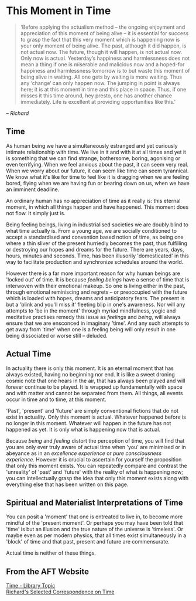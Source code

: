 # This Moment in Time

> ‘Before applying the actualism method – the ongoing enjoyment and appreciation of this moment of being alive – it is essential for success to grasp the fact that this very moment which is happening now is your only moment of being alive. The past, although it did happen, is not actual now. The future, though it will happen, is not actual now. Only now is actual. Yesterday’s happiness and harmlessness does not mean a thing if one is miserable and malicious now and a hoped-for happiness and harmlessness tomorrow is to but waste this moment of being alive in waiting. All one gets by waiting is more waiting. Thus any ‘change’ can only happen now. The jumping in point is always here; it is at this moment in time and this place in space. Thus, if one misses it this time around, hey presto, one has another chance immediately. Life is excellent at providing opportunities like this.'

_– Richard_

## Time

As  human being we have a simultaneously estranged and yet curiously intimate relationship with time. We live in it and with it at all times and yet it is something that we can find strange, bothersome, boring, agonising or even terrifying. When we feel anxious about the past, it can seem very real. When we worry about our future, it can seem like time can seem tyrannical. We know what it's like for time to feel like it is dragging when we are feeling bored, flying when we are having fun or bearing down on us, when we have an imminent deadline.  
  
An ordinary human has no appreciation of time as it really is: this eternal moment, in which all things happen and have happened. This moment does not flow. It simply just is.   
  
Being feeling beings, living in industrialised societies we are doubly blind to what time actually is. From a young age, we are socially conditioned to accept a standardised and convention based notion of time, as being one where a thin sliver of the present hurriedly becomes the past, thus fulfilling or destroying our hopes and dreams for the future. There are years, days, hours, minutes and seconds. Time, has been illusorily 'domesticated' in this way to facilitate production and synchronize  schedules around the world.   
  
However there is a far more important reason for why human beings are 'locked out' of time. It is because _feeling_ _beings_  have a sense of time that is interwoven with their emotional makeup. So one is living either in the past, through emotional reminiscing and regrets – or preoccupied with the future which is loaded with hopes, dreams and anticipatory fears. The present is but a 'blink and you'll miss it' fleeting blip in one's awareness. Nor will any attempts to 'be in the moment' through myriad mindfulness, yogic and meditative practises remedy this issue as _feelings_ and _being_, will always ensure that we are ensconced in imaginary 'time'. And any such attempts to get away from 'time' when one is a feeling being will only result in one being dissociated or worse still – deluded. 

## Actual Time

In actuality there is only this moment. It is an eternal moment that has always existed, having no beginning nor end. It is like a sweet droning cosmic note that one hears in the air, that has always been played and will forever continue to be played. It is wrapped up fundamentally with space and with matter and cannot be separated from them. All things, all events occur in time and to time, at this moment.   
  
'Past', 'present' and 'future' are simply conventional fictions that do not exist in actuality. Only this moment is actual. Whatever happened before is no longer in this moment. Whatever will happen in the future has not happened as yet. It is only what is happening now that is actual. 

Because _being_ and _feeling_ distort the perception of time, you will find that you are only ever truly aware of actual time when 'you' are minimised or in abeyance as in an _excellence experience_ or _pure consciousness experience_. However it is crucial to ascertain for yourself the proposition that only this moment exists. You can repeatedly compare and contrast the 'unreality' of 'past' and 'future' with the reality of what is happening now; you can intellectually grasp the idea that only this moment exists along with everything else that has been written on this page. 

## Spiritual and Materialist Interpretations of Time

You can posit a 'moment' that one is entreated to live in, to become more mindful of the 'present moment'. Or perhaps you may have been told that 'time' is but an illusion and the true nature of the universe is 'timeless'. Or maybe even as per modern physics, that all times exist simultaneously in a 'block' of time and that past, present and future are commensurate. 

Actual time is neither of these things.   


## From the AFT Website

[Time - Library Topic](http://www.actualfreedom.com.au/library/topics/time.htm)  
[Richard's Selected Correspondence on Time](http://www.actualfreedom.com.au/richard/selectedcorrespondence/sc-time.htm)

